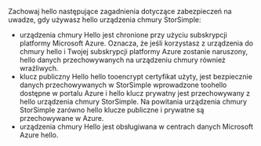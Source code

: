 <!--alkohli 02/21/2017 cloud appliance security-->

Zachowaj hello następujące zagadnienia dotyczące zabezpieczeń na uwadze, gdy używasz hello urządzenia chmury StorSimple:

* urządzenia chmury Hello jest chronione przy użyciu subskrypcji platformy Microsoft Azure. Oznacza, że jeśli korzystasz z urządzenia do chmury hello i Twojej subskrypcji platformy Azure zostanie naruszony, hello danych przechowywanych na urządzeniu chmury również wrażliwych.
* klucz publiczny Hello hello tooencrypt certyfikat użyty, jest bezpiecznie danych przechowywanych w StorSimple wprowadzone toohello dostępne w portalu Azure i hello klucz prywatny jest przechowywany z hello urządzenia chmury StorSimple. Na powitania urządzenia chmury StorSimple zarówno hello klucze publiczne i prywatne są przechowywane w Azure.
* urządzenia chmury Hello jest obsługiwana w centrach danych Microsoft Azure hello.

